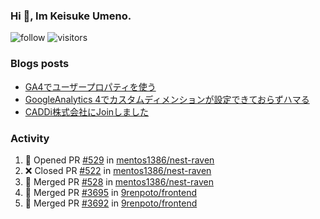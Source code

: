 ### Hi 👋, Im Keisuke Umeno.

<!--
**9renpoto/9renpoto** is a ✨ _special_ ✨ repository because its `README.md` (this file) appears on your GitHub profile.

Here are some ideas to get you started:

- 🔭 I’m currently working on ...
- 🌱 I’m currently learning ...
- 👯 I’m looking to collaborate on ...
- 🤔 I’m looking for help with ...
- 💬 Ask me about ...
- 📫 How to reach me: ...
- 😄 Pronouns: ...
- ⚡ Fun fact: ...
-->

![follow](https://img.shields.io/github/followers/9renpoto?label=Follow&style=social)
![visitors](https://komarev.com/ghpvc/?username=9renpoto&label=Profile%20views&color=0e75b6&style=flat)

### Blogs posts

<!-- BLOG-POST-LIST:START -->
- [GA4でユーザープロパティを使う](https://9renpoto.dev/2021/02/21/google-analytics-4-user-properties/)
- [GoogleAnalytics 4でカスタムディメンションが設定できておらずハマる](https://9renpoto.dev/2021/02/13/google-analytics-4/)
- [CADDi株式会社にJoinしました](https://9renpoto.dev/2020/12/05/join/)
<!-- BLOG-POST-LIST:END -->

### Activity

<!--START_SECTION:activity-->
1. 💪 Opened PR [#529](https://github.com/mentos1386/nest-raven/pull/529) in [mentos1386/nest-raven](https://github.com/mentos1386/nest-raven)
2. ❌ Closed PR [#522](https://github.com/mentos1386/nest-raven/pull/522) in [mentos1386/nest-raven](https://github.com/mentos1386/nest-raven)
3. 🎉 Merged PR [#528](https://github.com/mentos1386/nest-raven/pull/528) in [mentos1386/nest-raven](https://github.com/mentos1386/nest-raven)
4. 🎉 Merged PR [#3695](https://github.com/9renpoto/frontend/pull/3695) in [9renpoto/frontend](https://github.com/9renpoto/frontend)
5. 🎉 Merged PR [#3692](https://github.com/9renpoto/frontend/pull/3692) in [9renpoto/frontend](https://github.com/9renpoto/frontend)
<!--END_SECTION:activity-->

<!--START_SECTION:waka-->
<!--END_SECTION:waka-->
